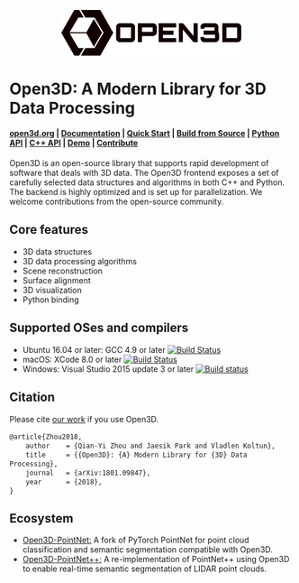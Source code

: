 <p align="center">
<img src="docs/_static/open3d_logo_horizontal.png" width="320" />
</p>

# Open3D: A Modern Library for 3D Data Processing

<h4>
    <a href="http://www.open3d.org">open3d.org</a> |
    <a href="http://www.open3d.org/docs">Documentation</a> |
    <a href="http://open3d.org/docs/getting_started.html">Quick Start</a> |
    <a href="http://www.open3d.org/docs/compilation.html">Build from Source</a> |
    <a href="http://www.open3d.org/docs/index.html#python-api-index">Python API</a> |
    <a href="http://open3d.org/cppapi/index.html">C++ API</a> |
    <a href="https://www.youtube.com/watch?v=I3UjXlA4IsU">Demo</a> |
    <a href="http://www.open3d.org/docs/contribute.html">Contribute</a>
</h4>

Open3D is an open-source library that supports rapid development of software that deals with 3D data. The Open3D frontend exposes a set of carefully selected data structures and algorithms in both C++ and Python. The backend is highly optimized and is set up for parallelization. We welcome contributions from the open-source community.

## Core features

* 3D data structures
* 3D data processing algorithms
* Scene reconstruction
* Surface alignment
* 3D visualization
* Python binding

## Supported OSes and compilers

* Ubuntu 16.04 or later: GCC 4.9 or later [![Build Status](https://travis-ci.org/IntelVCL/Open3D.svg?branch=master)](https://travis-ci.org/IntelVCL/Open3D)
* macOS: XCode 8.0 or later [![Build Status](https://travis-ci.org/IntelVCL/Open3D.svg?branch=master)](https://travis-ci.org/IntelVCL/Open3D)
* Windows: Visual Studio 2015 update 3 or later [![Build status](https://ci.appveyor.com/api/projects/status/sau3yewsyxaxpkqe?svg=true)](https://ci.appveyor.com/project/syncle/open3d)

## Citation
Please cite [our work](https://arxiv.org/abs/1801.09847) if you use Open3D.

```
@article{Zhou2018,
	author    = {Qian-Yi Zhou and Jaesik Park and Vladlen Koltun},
	title     = {{Open3D}: {A} Modern Library for {3D} Data Processing},
	journal   = {arXiv:1801.09847},
	year      = {2018},
}
```

## Ecosystem

* [Open3D-PointNet:](https://github.com/intel-isl/Open3D-PointNet) A fork of PyTorch PointNet for point cloud classification and semantic segmentation compatible with Open3D.
* [Open3D-PointNet++:](https://github.com/intel-isl/Open3D-PointNet2-Semantic3D) A re-implementation of PointNet++ using Open3D to enable real-time semantic segmentation of LIDAR point clouds.
